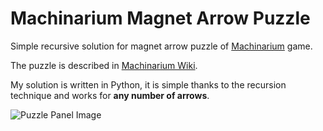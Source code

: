 # Machinarium Magnet Arrow Puzzle

Simple recursive solution for magnet arrow puzzle of [Machinarium](https://amanita-design.net/games/machinarium.html
) game.

The puzzle is described in [Machinarium Wiki](https://machinarium.fandom.com/wiki/Docks_Hoist_Puzzle).


My solution is written in Python, it is simple thanks to the recursion technique and works for **any number of arrows**.

![Puzzle Panel Image](https://static.wikia.nocookie.net/machinarium/images/7/70/Mini-game_7.jpg)
